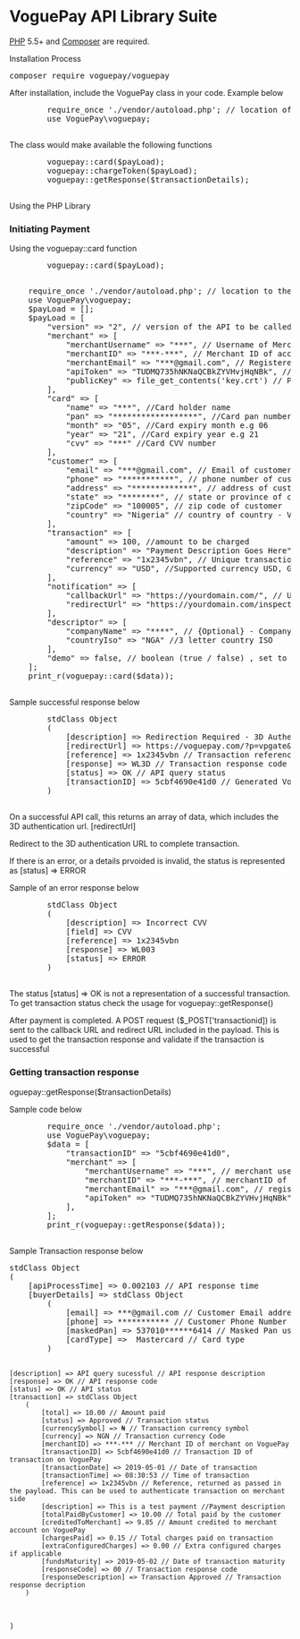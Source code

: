# VoguePay API Library Suite
<p>
    <a href="https://php.net" rel="nofollow">PHP</a> 5.5+ and <a href="https://getcomposer.org" rel="nofollow">Composer</a> are required.
</p>

<p>Installation Process</p>

<div class="highlight highlight-source-shell">
    <pre>composer require voguepay/voguepay</pre>
</div>

<p>After installation, include the VoguePay class in your code. Example below</p>
<div>
    <pre>
        require_once './vendor/autoload.php'; // location of the autoload file
        use VoguePay\voguepay;
    </pre>
</div>

<div>
    <p>The class would make available the following functions</p>
    <pre>
        voguepay::card($payLoad);
        voguepay::chargeToken($payLoad);
        voguepay::getResponse($transactionDetails);
    </pre>
</div>

<div>
    Using the PHP Library
    <div>
        <h3>Initiating Payment</h3>
        <p>Using the voguepay::card function</p>
    </div>
    <pre>
        voguepay::card($payLoad);
    </pre>
    <pre>
    require_once './vendor/autoload.php'; // location to the autoload file of the composer
    use VoguePay\voguepay;
    $payLoad = [];
    $payLoad = [
        "version" => "2", // version of the API to be called
        "merchant" => [
            "merchantUsername" => "***", // Username of Merchant On VoguePay
            "merchantID" => "***-***", // Merchant ID of account on VoguePay
            "merchantEmail" => "***@gmail.com", // Registered email of account on VoguePay
            "apiToken" => "TUDMQ735hNKNaQCBkZYVHvjHqNBk", // Command API Key of account on VoguePay
            "publicKey" => file_get_contents('key.crt') // Public Key of account on Voguepay. This is to be copied and save to a file. The location of the file is to be replaced.
        ],
        "card" => [
            "name" => "***", //Card holder name
            "pan" => "******************", //Card pan number
            "month" => "05", //Card expiry month e.g 06
            "year" => "21", //Card expiry year e.g 21
            "cvv" => "***" //Card CVV number
        ],
        "customer" => [
            "email" => "***@gmail.com", // Email of customer
            "phone" => "***********", // phone number of customer
            "address" => "*************", // address of customer
            "state" => "********", // state or province of customer
            "zipCode" => "100005", // zip code of customer
            "country" => "Nigeria" // country of country - Valid country or valid 3 letter ISO
        ],
        "transaction" => [
            "amount" => 100, //amount to be charged
            "description" => "Payment Description Goes Here", //Description of payment
            "reference" => "1x2345vbn", // Unique transaction reference, this is returned with the transaction details
            "currency" => "USD", //Supported currency USD, GBP, EUR, NGN
        ],
        "notification" => [
            "callbackUrl" => "https://yourdomain.com/", // Url where a transaction details will be sent on transaction completion
            "redirectUrl" => "https://yourdomain.com/inspection" // Url where the customer is redirected on transaction completion
        ],
        "descriptor" => [
            "companyName" => "****", // {Optional} - Company name
            "countryIso" => "NGA" //3 letter country ISO
        ],
        "demo" => false, // boolean (true / false) , set to true to initiate a demo transaction and false for live transaction
    ];
    print_r(voguepay::card($data));
    </pre>
    <div>
        <p>Sample successful response below</p>
        <pre>
        stdClass Object
        (
            [description] => Redirection Required - 3D Authentication required. // Response code description
            [redirectUrl] => https://voguepay.com/?p=vpgate&ref=czoxMzoiNWNiZjQ2OTBlNDFkMCI7 // 3D redirection URL
            [reference] => 1x2345vbn // Transaction reference
            [response] => WL3D // Transaction response code
            [status] => OK // API query status
            [transactionID] => 5cbf4690e41d0 // Generated VoguePay transaction ID
        )
        </pre>
        <p>On a successful API call, this returns an array of data, which includes the 3D authentication url. [redirectUrl]</p>
        <p>Redirect to the 3D authentication URL to complete transaction.</p>
        <p>If there is an error, or a details prvoided is invalid, the status is represented as [status] => ERROR</p>
        <p>Sample of an error response below</p>
        <pre>
        stdClass Object
        (
            [description] => Incorrect CVV
            [field] => CVV
            [reference] => 1x2345vbn
            [response] => WL003
            [status] => ERROR
        )
        </pre>
        <p>The status [status] => OK is not a representation of a successful transaction. To get transaction status check the usage for voguepay::getResponse()</p>
        <p>After payment is completed. A POST request ($_POST['transactionid]) is sent to the callback URL and redirect URL included in the payload. This is used to get the transaction response and validate if the transaction is successful</p>
    </div>
    <div>
        <h3>Getting transaction response</h3>
        <p>oguepay::getResponse($transactionDetails)</p>
        <p>Sample code below</p>
        <pre>
        require_once './vendor/autoload.php';
        use VoguePay\voguepay;
        $data = [
            "transactionID" => "5cbf4690e41d0",
            "merchant" => [
                "merchantUsername" => "***", // merchant username on VoguePay
                "merchantID" => "***-***", // merchantID of account on VoguePay
                "merchantEmail" => "***@gmail.com", // registered email address of account on VoguePay
                "apiToken" => "TUDMQ735hNKNaQCBkZYVHvjHqNBk", // Command API token of account on VoguePay
            ],
        ];
        print_r(voguepay::getResponse($data));
        </pre>
        <p>Sample Transaction response below</p>
        <pre>
stdClass Object
(
    [apiProcessTime] => 0.002103 // API response time
    [buyerDetails] => stdClass Object
        (
            [email] => ***@gmail.com // Customer Email address
            [phone] => *********** // Customer Phone Number
            [maskedPan] => 537010******6414 // Masked Pan used for payment
            [cardType] =>  Mastercard // Card type 
        )

    [description] => API query sucessful // API response description
    [response] => OK // API response code
    [status] => OK // API status
    [transaction] => stdClass Object
        (
            [total] => 10.00 // Amount paid
            [status] => Approved // Transaction status
            [currencySymbol] => ₦ // Transaction currency symbol
            [currency] => NGN // Transaction currency Code
            [merchantID] => ***-*** // Merchant ID of merchant on VoguePay
            [transactionID] => 5cbf4690e41d0 // Transaction ID of transaction on VoguePay
            [transactionDate] => 2019-05-01 // Date of transaction
            [transactionTime] => 08:30:53 // Time of transaction
            [reference] => 1x2345vbn // Reference, returned as passed in the payload. This can be used to authenticate transaction on merchant side
            [description] => This is a test payment //Payment description
            [totalPaidByCustomer] => 10.00 // Total paid by the customer
            [creditedToMerchant] => 9.85 // Amount credited to merchant account on VoguePay
            [chargesPaid] => 0.15 // Total charges paid on transaction
            [extraConfiguredCharges] => 0.00 // Extra configured charges if applicable 
            [fundsMaturity] => 2019-05-02 // Date of transaction maturity
            [responseCode] => 00 // Transaction response code
            [responseDescription] => Transaction Approved // Transaction response decription
        )
)
        </pre>
    </div>
</div>
